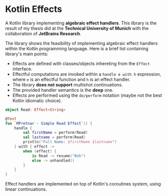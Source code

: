# Kotlin Effects
A Kotlin library implementing **algebraic effect handlers**. This library
is the result of my thesis did at the **Technical University of Munich** with the collaboration of **JetBrains Research**.

The library shows the feasibility of implementing algebraic effect handlers within
the Kotlin programming language. Here is a brief list containing library's main points:

* Effects are defined with classes/objects inhereting from the `Effect` interface.
* Effectful computations are invoked within a `handle e with h` expression, where `e` is an effectful function and `h` is an effect handler.
* The library **does not support** multishot continuations.
* The provided handler semantics is the **deep** one.
* Effects are performed using the `do/perform` notation (maybe not the best Kotlin idiomatic choice).

```kotlin
object Read: Effect<String>

@Test
fun `MPretnar - Simple Read Effect`() {
    handle {
        val firstName = perform(Read)
        val lastname = perform(Read)
        println("Full Name: $firstName $lastname")
    } with { effect ->
        when (effect) {
            is Read -> resume("Bob")
            else -> unhandled()
        }
    }
}
```

Effect handlers are implemented on top of Kotlin's coroutines system, using linear continuations.
